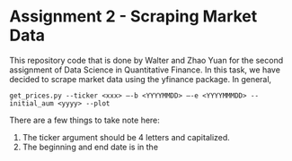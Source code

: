 # Assignment 2 - Scraping Market Data

This repository code that is done by Walter and Zhao Yuan for the second assignment of Data Science in Quantitative Finance. In this task, we have decided to scrape market data using the yfinance package. In general,

```
get_prices.py --ticker <xxx> –-b <YYYYMMDD> –-e <YYYYMMMDD> --initial_aum <yyyy> --plot
```

There are a few things to take note here:
1. The ticker argument should be 4 letters and capitalized.
2. The beginning and end date is in the